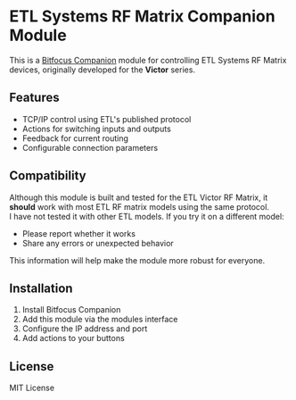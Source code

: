 # ETL Systems RF Matrix Companion Module

This is a [Bitfocus Companion](https://bitfocus.io/companion) module for controlling ETL Systems RF Matrix devices, originally developed for the **Victor** series.

## Features
- TCP/IP control using ETL's published protocol
- Actions for switching inputs and outputs
- Feedback for current routing
- Configurable connection parameters

## Compatibility

Although this module is built and tested for the ETL Victor RF Matrix, it **should** work with most ETL RF matrix models using the same protocol.  
I have not tested it with other ETL models. If you try it on a different model:
- Please report whether it works
- Share any errors or unexpected behavior

This information will help make the module more robust for everyone.

## Installation
1. Install Bitfocus Companion
2. Add this module via the modules interface
3. Configure the IP address and port
4. Add actions to your buttons

## License
MIT License
